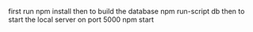 first run
npm install
then to build the database
npm run-script db
then to start the local server on port 5000
npm start
